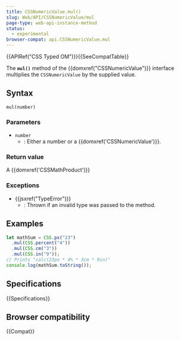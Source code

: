 ```yaml
---
title: CSSNumericValue.mul()
slug: Web/API/CSSNumericValue/mul
page-type: web-api-instance-method
status:
  - experimental
browser-compat: api.CSSNumericValue.mul
---
```


{{APIRef("CSS Typed OM")}}{{SeeCompatTable}}

The **`mul()`** method of the
{{domxref("CSSNumericValue")}} interface multiplies the `CSSNumericValue` by
the supplied value.

## Syntax

```js-nolint
mul(number)
```

### Parameters

- `number`
  - : Either a number or a {{domxref('CSSNumericValue')}}.

### Return value

A {{domxref('CSSMathProduct')}}

### Exceptions

- {{jsxref("TypeError")}}
  - : Thrown if an invalid type was passed to the method.

## Examples

```js
let mathSum = CSS.px("23")
  .mul(CSS.percent("4"))
  .mul(CSS.cm("3"))
  .mul(CSS.in("9"));
// Prints "calc(23px * 4% * 3cm * 9in)"
console.log(mathSum.toString());
```

## Specifications

{{Specifications}}

## Browser compatibility

{{Compat}}
